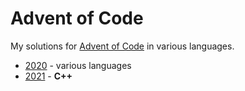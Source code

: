 <!-- SPDX-License-Identifier: CC0-1.0 -->

# Advent of Code #

My solutions for [Advent of Code] in various languages.

* [2020](2020) - various languages
* [2021](2021) - **C++**

[Advent of Code]: https://adventofcode.com
